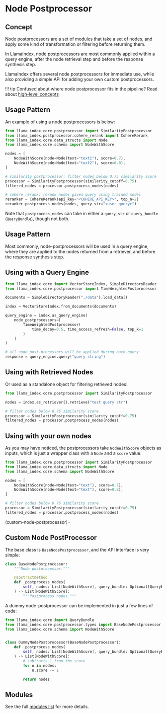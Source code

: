 # Node Postprocessor

## Concept

Node postprocessors are a set of modules that take a set of nodes, and apply some kind of transformation or filtering before returning them.

In LlamaIndex, node postprocessors are most commonly applied within a query engine, after the node retrieval step and before the response synthesis step.

LlamaIndex offers several node postprocessors for immediate use, while also providing a simple API for adding your own custom postprocessors.

!!! tip
    Confused about where node postprocessor fits in the pipeline? Read about [high-level concepts](../../../getting_started/concepts.md)

## Usage Pattern

An example of using a node postprocessors is below:

```python
from llama_index.core.postprocessor import SimilarityPostprocessor
from llama_index.postprocessor.cohere_rerank import CohereRerank
from llama_index.core.data_structs import Node
from llama_index.core.schema import NodeWithScore

nodes = [
    NodeWithScore(node=Node(text="text1"), score=0.7),
    NodeWithScore(node=Node(text="text2"), score=0.8),
]

# similarity postprocessor: filter nodes below 0.75 similarity score
processor = SimilarityPostprocessor(similarity_cutoff=0.75)
filtered_nodes = processor.postprocess_nodes(nodes)

# cohere rerank: rerank nodes given query using trained model
reranker = CohereRerank(api_key="<COHERE_API_KEY>", top_n=2)
reranker.postprocess_nodes(nodes, query_str="<user_query>")
```

Note that `postprocess_nodes` can take in either a `query_str` or `query_bundle` (`QueryBundle`), though not both.

## Usage Pattern

Most commonly, node-postprocessors will be used in a query engine, where they are applied to the nodes returned from a retriever, and before the response synthesis step.

## Using with a Query Engine

```python
from llama_index.core import VectorStoreIndex, SimpleDirectoryReader
from llama_index.core.postprocessor import TimeWeightedPostprocessor

documents = SimpleDirectoryReader("./data").load_data()

index = VectorStoreIndex.from_documents(documents)

query_engine = index.as_query_engine(
    node_postprocessors=[
        TimeWeightedPostprocessor(
            time_decay=0.5, time_access_refresh=False, top_k=1
        )
    ]
)

# all node post-processors will be applied during each query
response = query_engine.query("query string")
```

## Using with Retrieved Nodes

Or used as a standalone object for filtering retrieved nodes:

```python
from llama_index.core.postprocessor import SimilarityPostprocessor

nodes = index.as_retriever().retrieve("test query str")

# filter nodes below 0.75 similarity score
processor = SimilarityPostprocessor(similarity_cutoff=0.75)
filtered_nodes = processor.postprocess_nodes(nodes)
```

## Using with your own nodes

As you may have noticed, the postprocessors take `NodeWithScore` objects as inputs, which is just a wrapper class with a `Node` and a `score` value.

```python
from llama_index.core.postprocessor import SimilarityPostprocessor
from llama_index.core.data_structs import Node
from llama_index.core.schema import NodeWithScore

nodes = [
    NodeWithScore(node=Node(text="text"), score=0.7),
    NodeWithScore(node=Node(text="text"), score=0.8),
]

# filter nodes below 0.75 similarity score
processor = SimilarityPostprocessor(similarity_cutoff=0.75)
filtered_nodes = processor.postprocess_nodes(nodes)
```

(custom-node-postprocessor)=

## Custom Node PostProcessor

The base class is `BaseNodePostprocessor`, and the API interface is very simple:

```python
class BaseNodePostprocessor:
    """Node postprocessor."""

    @abstractmethod
    def _postprocess_nodes(
        self, nodes: List[NodeWithScore], query_bundle: Optional[QueryBundle]
    ) -> List[NodeWithScore]:
        """Postprocess nodes."""
```

A dummy node-postprocessor can be implemented in just a few lines of code:

```python
from llama_index.core import QueryBundle
from llama_index.core.postprocessor.types import BaseNodePostprocessor
from llama_index.core.schema import NodeWithScore


class DummyNodePostprocessor(BaseNodePostprocessor):
    def _postprocess_nodes(
        self, nodes: List[NodeWithScore], query_bundle: Optional[QueryBundle]
    ) -> List[NodeWithScore]:
        # subtracts 1 from the score
        for n in nodes:
            n.score -= 1

        return nodes
```

## Modules

See the full [modules list](./node_postprocessors.md) for more details.
